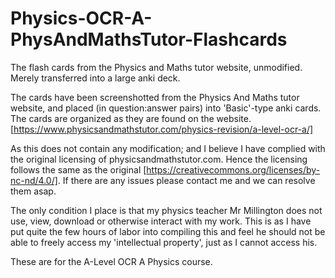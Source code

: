 # Physics-OCR-A-PhysAndMathsTutor-Flashcards
The flash cards from the Physics and Maths tutor website, unmodified. Merely transferred into a large anki deck.

The cards have been screenshotted from the Physics And Maths tutor website, and placed (in question:answer pairs) into 'Basic'-type anki cards. The cards are organized as they are found on the website. [https://www.physicsandmathstutor.com/physics-revision/a-level-ocr-a/]

As this does not contain any modification; and I believe I have complied with the original licensing of physicsandmathstutor.com. Hence the licensing follows the same as the original [https://creativecommons.org/licenses/by-nc-nd/4.0/]. If there are any issues please contact me and we can resolve them asap.

The only condition I place is that my physics teacher Mr Millington does not use, view, download or otherwise interact with my work. This is as I have put quite the few hours of labor into compiling this and feel he should not be able to freely access my 'intellectual property', just as I cannot access his. 

These are for the A-Level OCR A Physics course.
